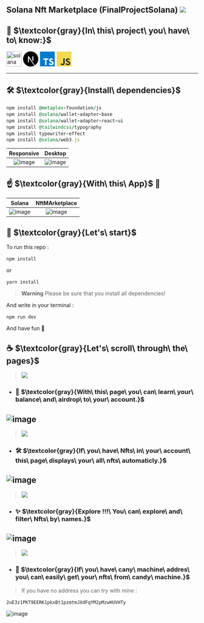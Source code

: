 ## Solana Nft Marketplace (FinalProjectSolana) [![](https://img.shields.io/badge/nftmarketsolana-blueviolet?style=for-the-badge)](https://nftmarketsolana.vercel.app/)


## :dart: $\textcolor{gray}{In\ this\ project\ you\ have\ to\ know:}$ 
<div>
      <img src="https://user-images.githubusercontent.com/109158340/207687793-d2fe408f-6bfc-4ce6-bfd0-ca7e8bcc17e7.png" title="solana" **alt="solana" width="40" height="40"/>
    <img src="https://raw.githubusercontent.com/devicons/devicon/1119b9f84c0290e0f0b38982099a2bd027a48bf1/icons/nextjs/nextjs-original.svg" title="Next" alt="Next" width="40" height="40"/>
     <img src="https://raw.githubusercontent.com/devicons/devicon/1119b9f84c0290e0f0b38982099a2bd027a48bf1/icons/typescript/typescript-original.svg" title="typescript" **alt="typescript" width="40" height="40"/> 
    <img src="https://github.com/devicons/devicon/blob/master/icons/javascript/javascript-original.svg" title="Git" **alt="Git" width="40" height="40"/> 
  
 </div>
 
 ---
 
 ##  🛠  $\textcolor{gray}{Install\ dependencies}$
 
 ```ruby
 npm install @metaplex-foundation/js
 npm install @solana/wallet-adapter-base
 npm install @solana/wallet-adapter-react-ui
 npm install @tailwindcss/typography
 npm install typewriter-effect
 npm install @solana/web3.js
 
 ```

Responsive                     |  Desktop
:-------------------------:|:-------------------------:
![image](https://user-images.githubusercontent.com/109158340/211107037-ed5e8c13-731d-4e08-8a66-62cc34ea7406.png)  |  ![image](https://user-images.githubusercontent.com/109158340/211107207-1049b8d5-74cd-465a-8c0d-136db1cf8a94.png)


 ##  ☝ $\textcolor{gray}{With\ this\ App}$ 🚀
 
Solana                     |  NftMArketplace
:-------------------------:|:-------------------------:
![image](https://user-images.githubusercontent.com/109158340/211107853-76da87a3-7d72-48b4-a359-1d33ddd6bc2d.png)  |  ![image](https://user-images.githubusercontent.com/109158340/211110422-6cd99080-3fd9-4b50-8811-2ce0c023eb47.png)

 ##  📝  $\textcolor{gray}{Let's\ start}$
 To run this repo :
 ```
 npm install
 ```
 or
  ```
 yarn install
 ```
 >__Warning__ Please be sure that you install all dependencies!
 
 And write in your terminal :
 
  ```
 npm run dev
 ```
 
 And have fun 🎉
 
 ## ☕  $\textcolor{gray}{Let's\ scroll\ through\ the\ pages}$
 
  > [![](https://img.shields.io/badge/CheckWallet-blueviolet?style=for-the-badge)](https://nftmarketsolana.vercel.app/checkwallet) 
  * ###  👀  $\textcolor{gray}{With\ this\ page\ you\ can\ learn\ your\ balance\ and\ airdrop\ to\ your\ account.}$
 ![image](https://user-images.githubusercontent.com/109158340/211146778-c8001894-13c7-4013-a10a-2e8d85b44bdc.png)
 ---
 > [![](https://img.shields.io/badge/DisplayNfts-blueviolet?style=for-the-badge)](https://nftmarketsolana.vercel.app/display)
  * ###  🛠  $\textcolor{gray}{If\ you\ have\ Nfts\ in\ your\ account\ this\ page\ displays\ your\ all\ nfts\ automaticly.}$
![image](https://user-images.githubusercontent.com/109158340/211146824-b87dd13c-de20-499d-9a6b-a90120f0510b.png)
---
> [![](https://img.shields.io/badge/Explore-blueviolet?style=for-the-badge)](https://nftmarketsolana.vercel.app/explore) 
  * ###  ✨  $\textcolor{gray}{Explore !!!\ You\ can\ explore\ and\ filter\ Nfts\ by\ names.}$
![image](https://user-images.githubusercontent.com/109158340/211146863-f555b220-f69e-431a-8368-06c7becd5c95.png)
---
> [![](https://img.shields.io/badge/CandyMachineNfts-blueviolet?style=for-the-badge)](https://nftmarketsolana.vercel.app/candymachine) 
  * ###  🍭  $\textcolor{gray}{If\ you\ have\ cany\ machine\ addres\ you\ can\ easily\ get\ your\ nfts\ from\ candy\ machine.}$ 
  > If you have no address you can try with mine :
   ```
   2uE3z1PKT9EERK1pkxBt1pzmtmJXdFqYM2pMzwHUVHTy
   ```
![image](https://user-images.githubusercontent.com/109158340/211147092-68ec1f79-c64f-4bd8-96b4-50e8ed55ed9c.png)

 
 







